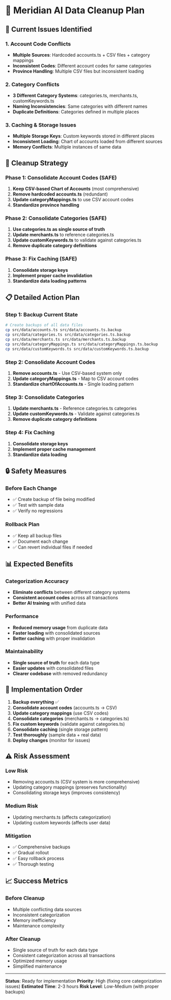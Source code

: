 # 🧹 Meridian AI Data Cleanup Plan

## 🚨 **Current Issues Identified**

### **1. Account Code Conflicts**
- **Multiple Sources**: Hardcoded accounts.ts + CSV files + category mappings
- **Inconsistent Codes**: Different account codes for same categories
- **Province Handling**: Multiple CSV files but inconsistent loading

### **2. Category Conflicts**
- **3 Different Category Systems**: categories.ts, merchants.ts, customKeywords.ts
- **Naming Inconsistencies**: Same categories with different names
- **Duplicate Definitions**: Categories defined in multiple places

### **3. Caching & Storage Issues**
- **Multiple Storage Keys**: Custom keywords stored in different places
- **Inconsistent Loading**: Chart of accounts loaded from different sources
- **Memory Conflicts**: Multiple instances of same data

## 🎯 **Cleanup Strategy**

### **Phase 1: Consolidate Account Codes (SAFE)**
1. **Keep CSV-based Chart of Accounts** (most comprehensive)
2. **Remove hardcoded accounts.ts** (redundant)
3. **Update categoryMappings.ts** to use CSV account codes
4. **Standardize province handling**

### **Phase 2: Consolidate Categories (SAFE)**
1. **Use categories.ts as single source of truth**
2. **Update merchants.ts** to reference categories.ts
3. **Update customKeywords.ts** to validate against categories.ts
4. **Remove duplicate category definitions**

### **Phase 3: Fix Caching (SAFE)**
1. **Consolidate storage keys**
2. **Implement proper cache invalidation**
3. **Standardize data loading patterns**

## 📋 **Detailed Action Plan**

### **Step 1: Backup Current State**
```bash
# Create backups of all data files
cp src/data/accounts.ts src/data/accounts.ts.backup
cp src/data/categories.ts src/data/categories.ts.backup
cp src/data/merchants.ts src/data/merchants.ts.backup
cp src/data/categoryMappings.ts src/data/categoryMappings.ts.backup
cp src/data/customKeywords.ts src/data/customKeywords.ts.backup
```

### **Step 2: Consolidate Account Codes**
1. **Remove accounts.ts** - Use CSV-based system only
2. **Update categoryMappings.ts** - Map to CSV account codes
3. **Standardize chartOfAccounts.ts** - Single loading pattern

### **Step 3: Consolidate Categories**
1. **Update merchants.ts** - Reference categories.ts categories
2. **Update customKeywords.ts** - Validate against categories.ts
3. **Remove duplicate category definitions**

### **Step 4: Fix Caching**
1. **Consolidate storage keys**
2. **Implement proper cache management**
3. **Standardize data loading**

## 🔒 **Safety Measures**

### **Before Each Change**
- ✅ Create backup of file being modified
- ✅ Test with sample data
- ✅ Verify no regressions

### **Rollback Plan**
- ✅ Keep all backup files
- ✅ Document each change
- ✅ Can revert individual files if needed

## 📊 **Expected Benefits**

### **Categorization Accuracy**
- **Eliminate conflicts** between different category systems
- **Consistent account codes** across all transactions
- **Better AI training** with unified data

### **Performance**
- **Reduced memory usage** from duplicate data
- **Faster loading** with consolidated sources
- **Better caching** with proper invalidation

### **Maintainability**
- **Single source of truth** for each data type
- **Easier updates** with consolidated files
- **Clearer codebase** with removed redundancy

## 🚀 **Implementation Order**

1. **Backup everything** ✅
2. **Consolidate account codes** (accounts.ts → CSV)
3. **Update category mappings** (use CSV codes)
4. **Consolidate categories** (merchants.ts → categories.ts)
5. **Fix custom keywords** (validate against categories.ts)
6. **Consolidate caching** (single storage pattern)
7. **Test thoroughly** (sample data + real data)
8. **Deploy changes** (monitor for issues)

## ⚠️ **Risk Assessment**

### **Low Risk**
- Removing accounts.ts (CSV system is more comprehensive)
- Updating category mappings (preserves functionality)
- Consolidating storage keys (improves consistency)

### **Medium Risk**
- Updating merchants.ts (affects categorization)
- Updating custom keywords (affects user data)

### **Mitigation**
- ✅ Comprehensive backups
- ✅ Gradual rollout
- ✅ Easy rollback process
- ✅ Thorough testing

## 📈 **Success Metrics**

### **Before Cleanup**
- Multiple conflicting data sources
- Inconsistent categorization
- Memory inefficiency
- Maintenance complexity

### **After Cleanup**
- Single source of truth for each data type
- Consistent categorization across all transactions
- Optimized memory usage
- Simplified maintenance

---

**Status**: Ready for implementation
**Priority**: High (fixing core categorization issues)
**Estimated Time**: 2-3 hours
**Risk Level**: Low-Medium (with proper backups) 